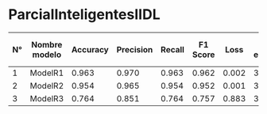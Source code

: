 # ParcialInteligentesIIDL
| N° | Nombre modelo | Accuracy | Precision | Recall | F1 Score | Loss | Épocas de entrenamiento | Tiempo de respuesta |
|----|---------------|----------|-----------|--------|----------|------|------------------------|---------------------|
| 1  | ModelR1       | 0.963    | 0.970     | 0.963  | 0.962    | 0.002| 30                     | 1.556               |
| 2  | ModelR2       | 0.954    | 0.965     | 0.954  | 0.952    | 0.001| 30                     | 1.276               |
| 3  | ModelR3       | 0.764    | 0.851     | 0.764  | 0.757    | 0.883| 35                     | 2.096               |
